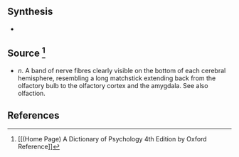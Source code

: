 ## Synthesis
- 
## Source [^1]
- $n$. A band of nerve fibres clearly visible on the bottom of each cerebral hemisphere, resembling a long matchstick extending back from the olfactory bulb to the olfactory cortex and the amygdala. See also olfaction.
## References

[^1]: [[(Home Page) A Dictionary of Psychology 4th Edition by Oxford Reference]]